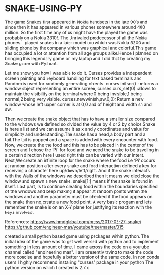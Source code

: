 # SNAKE-USING-PY
The game Snakes first appeared in Nokia handsets in the late 90’s and since then it has appeared in various phones somewhere around 400 million.
So the first time any of us might have the played the game was probably on a Nokia 3310!. The Unrivaled predecessor of all the Nokia phones.
I played snakes in a later model too which was Nokia 5200 and sliding phone by the company which was graphical and colorful.This game has occupied a lot of attention from all age groups alike.Hence I planned on bringing this legendary game on my laptop and I did that by creating my Snake game with Python!.

Let me show you how I was able to do it.
Curses provides a independent screen painting and keyboard handling for text based terminals and Random is used for randomly generating objects.
curses.initscr() : returns a window object representing an entire screen,
curses.curs_set(0) :allows to maintain the visibility on the terminal where 0 being invisible,1 being normal,2 being very visible.
curses.newwin(sh,sw,0,0): Return a new window whose left upper corner is at 0,0 and of height and width sh and sw.

Then we create the snake object that has to have a smaller size compared to the windows we defined so divided the value by 4 or 2 by choice.Snake is here a list and we can assume it as x and y coordinates and value for simplicity and understanding.The snake has a head,a body part and a tail.The tail is popped and a space is added with every encounter with food.
Now, we create the the food and this has to be placed in the center of the screen and I chose the ‘Pi’ for food and we need the snake to be traveling in a certain direction here I used right this can be varied with our intent.
Next,We create an infinite loop for the snake where the food i.e ‘Pi’ occurs at random position after every snake and food interaction defined a key for receiving a character here up/down/left/right. And if the snake interacts with the Walls of the windows we described then it means we died close the window and spawn a new snake.
snake[1:] means if the snake is found in itself.
Last part, Is to continue creating food within the boundaries specified of the windows and keep making it appear at random points within the windows and another parameter must be checked if the food appears on the snake then no,create a new food point.
A very basic progam and lets remember the snake is on an X-Y plane for justifying its reaction with the keys involved.

References:
https://www.hmdglobal.com/press/2017-02-27-snake/
https://github.com/engineer-man/youtube/tree/master/015

created a small python based game using packages within python.
The initial idea of the game was to get well versed with python and to implement something in less amount of time.
I came across the code on a youtube channel called "engineering man".
I am presently trying to make the code more concise and hopefully a better version of the same code.
In non conda users I highly recommend installing "curses" package in your python
The python version on which I created is 2.7.x
